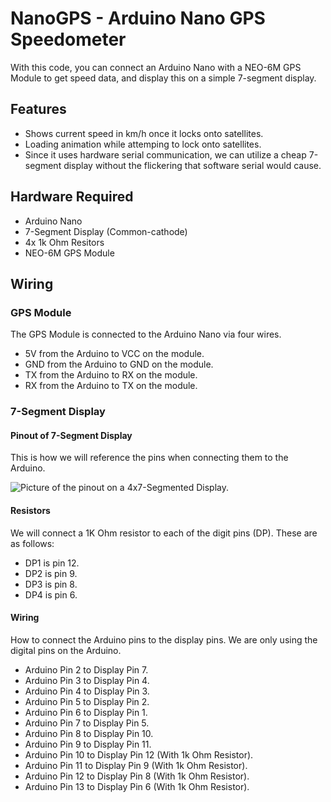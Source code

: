 # NanoGPS - Arduino Nano GPS Speedometer
With this code, you can connect an Arduino Nano with a NEO-6M GPS Module to get speed data, and display this on a simple 7-segment display.

## Features
- Shows current speed in km/h once it locks onto satellites.
- Loading animation while attemping to lock onto satellites.
- Since it uses hardware serial communication, we can utilize a cheap 7-segment display without the flickering that software serial would cause.

## Hardware Required
- Arduino Nano 
- 7-Segment Display (Common-cathode)
- 4x 1k Ohm Resitors
- NEO-6M GPS Module

## Wiring
### GPS Module
The GPS Module is connected to the Arduino Nano via four wires. 
- 5V from the Arduino to VCC on the module.
- GND from the Arduino to GND on the module.
- TX from the Arduino to RX on the module.
- RX from the Arduino to TX on the module.
### 7-Segment Display
#### Pinout of 7-Segment Display
This is how we will reference the pins when connecting them to the Arduino.


![Picture of the pinout on a 4x7-Segmented Display.](https://github.com/simonliii/NanoGPS/assets/18261239/03463748-8713-46c4-8b11-6f7b9c949dad)
#### Resistors
We will connect a 1K Ohm resistor to each of the digit pins (DP). These are as follows:
- DP1 is pin 12.
- DP2 is pin 9.
- DP3 is pin 8.
- DP4 is pin 6.

#### Wiring
How to connect the Arduino pins to the display pins. We are only using the digital pins on the Arduino.

- Arduino Pin 2 to Display Pin 7.
- Arduino Pin 3 to Display Pin 4.
- Arduino Pin 4 to Display Pin 3.
- Arduino Pin 5 to Display Pin 2.
- Arduino Pin 6 to Display Pin 1.
- Arduino Pin 7 to Display Pin 5.
- Arduino Pin 8 to Display Pin 10.
- Arduino Pin 9 to Display Pin 11.
- Arduino Pin 10 to Display Pin 12 (With 1k Ohm Resistor).
- Arduino Pin 11 to Display Pin 9  (With 1k Ohm Resistor).
- Arduino Pin 12 to Display Pin 8  (With 1k Ohm Resistor).
- Arduino Pin 13 to Display Pin 6  (With 1k Ohm Resistor).
